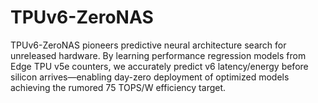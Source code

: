 # TPUv6-ZeroNAS
TPUv6-ZeroNAS pioneers predictive neural architecture search for unreleased hardware. By learning performance regression models from Edge TPU v5e counters, we accurately predict v6 latency/energy before silicon arrives—enabling day-zero deployment of optimized models achieving the rumored 75 TOPS/W efficiency target.
